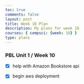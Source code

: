 ```yaml
---
toc: true
comments: false
layout: post
title: Week 10 Plan
description: My plans for week 10
courses: { compsci: {week: 10} }
type: plans
---
```


### PBL Unit 1 / Week 10
- [x] help with Amazon Bookstore api
- [x] begin aws deployment

